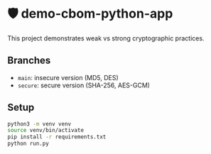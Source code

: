 # 🛡️ demo-cbom-python-app

This project demonstrates weak vs strong cryptographic practices.

## Branches
- `main`: insecure version (MD5, DES)
- `secure`: secure version (SHA-256, AES-GCM)

## Setup

```bash
python3 -m venv venv
source venv/bin/activate
pip install -r requirements.txt
python run.py
```
